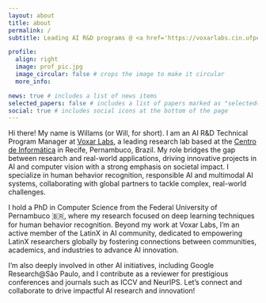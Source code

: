 ```yaml
---
layout: about
title: about
permalink: /
subtitle: Leading AI R&D programs @ <a href='https://voxarlabs.cin.ufpe.br'>Voxar Labs</a>.

profile:
  align: right
  image: prof_pic.jpg
  image_circular: false # crops the image to make it circular
  more_info:

news: true # includes a list of news items
selected_papers: false # includes a list of papers marked as "selected={true}"
social: true # includes social icons at the bottom of the page
---
```


Hi there! My name is Willams (or Will, for short). I am an AI R&D Technical Program Manager at [Voxar Labs](https://voxarlabs.cin.ufpe.br), a leading research lab based at the [Centro de Informática](https://cin.ufpe.br) in Recife, Pernambuco, Brazil. My role bridges the gap between research and real-world applications, driving innovative projects in AI and computer vision with a strong emphasis on societal impact. I specialize in human behavior recognition, responsible AI and multimodal AI systems, collaborating with global partners to tackle complex, real-world challenges.

I hold a PhD in Computer Science from the Federal University of Pernambuco 🇧🇷, where my research focused on deep learning techniques for human behavior recognition. Beyond my work at Voxar Labs, I’m an active member of the LatinX in AI community, dedicated to empowering LatinX researchers globally by fostering connections between communities, academics, and industries to advance AI innovation.

I’m also deeply involved in other AI initiatives, including Google Research@São Paulo, and I contribute as a reviewer for prestigious conferences and journals such as ICCV and NeurIPS. Let’s connect and collaborate to drive impactful AI research and innovation!